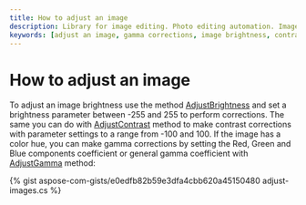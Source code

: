 ```yaml
---
title: How to adjust an image
description: Library for image editing. Photo editing automation. Image manipulation by NET (C#) program. Adjust an image.
keywords: [adjust an image, gamma corrections, image brightness, contrast corrections]
---
```


# How to adjust an image

To adjust an image brightness use the method [AdjustBrightness](https://reference.aspose.com/imaging/net/aspose.imaging/rasterimage/adjustbrightness/) and set a brightness parameter between -255 and 255 to perform corrections. The same you can do with [AdjustContrast](https://reference.aspose.com/imaging/net/aspose.imaging/rasterimage/adjustcontrast/) method to make contrast corrections with parameter settings to a range from -100 and 100. If the image has a color hue, you can make gamma corrections by setting the Red, Green and Blue components coefficient or general gamma coefficient with [AdjustGamma](https://reference.aspose.com/imaging/net/aspose.imaging/rasterimage/adjustgamma/) method:

{% gist aspose-com-gists/e0edfb82b59e3dfa4cbb620a45150480 adjust-images.cs %}
